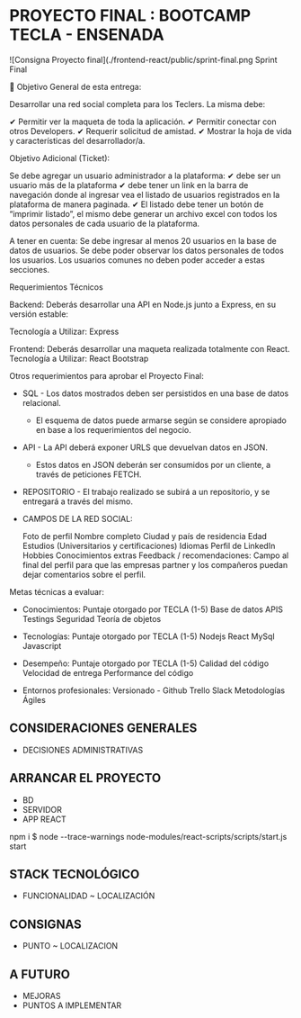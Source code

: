 # PROYECTO FINAL : BOOTCAMP TECLA - ENSENADA

![Consigna Proyecto final](./frontend-react/public/sprint-final.png Sprint Final

🎯 Objetivo General de esta entrega: 

Desarrollar una red social completa para los Teclers. La misma debe: 

✔  Permitir ver la maqueta de toda la aplicación.
✔  Permitir conectar con otros Developers. 
✔  Requerir solicitud de amistad. 
✔  Mostrar la hoja de vida y características del desarrollador/a. 

Objetivo Adicional (Ticket):

Se debe agregar un usuario administrador a la plataforma:
✔ debe ser un usuario más de la plataforma 
✔ debe tener un link en la barra de navegación donde al ingresar vea el listado de usuarios registrados en la plataforma de manera paginada. 
✔ El listado debe tener un botón de “imprimir listado”, el mismo debe generar un archivo excel con todos los datos personales de cada usuario de la plataforma.

A tener en cuenta:
Se debe ingresar al menos 20 usuarios en la base de datos de usuarios.
Se debe poder observar los datos personales de todos los usuarios.
Los usuarios comunes no deben poder acceder a estas secciones.

Requerimientos Técnicos

Backend: Deberás desarrollar una API en ​Node.js​ junto a Express, en su versión estable:

  Tecnología a Utilizar: 
  Express

Frontend: Deberás desarrollar una maqueta realizada totalmente con React.
  Tecnología a Utilizar: 
  React
  Bootstrap


Otros requerimientos para aprobar el Proyecto Final: 

- SQL - Los datos mostrados deben ser persistidos en una base de datos relacional. 
  - El esquema de datos puede armarse según se considere apropiado en base a los requerimientos del negocio. 
- API - La API deberá exponer URLS que devuelvan datos en JSON.
  - Estos datos en JSON deberán ser consumidos por un cliente, a través de peticiones FETCH. 
- REPOSITORIO - El trabajo realizado se subirá a un repositorio, y se entregará a través del mismo.
- CAMPOS DE LA RED SOCIAL:

    Foto de perfil
    Nombre completo
    Ciudad y país de residencia
    Edad
    Estudios (Universitarios y certificaciones)
    Idiomas
    Perfil de LinkedIn
    Hobbies
    Conocimientos extras
    Feedback / recomendaciones:
    Campo al final del perfil para que las empresas partner y los compañeros puedan dejar comentarios sobre el perfil.

Metas técnicas a evaluar:
+ Conocimientos: Puntaje otorgado por TECLA (1-5)
Base de datos
APIS
Testings
Seguridad
Teoría de objetos

+ Tecnologías: Puntaje otorgado por TECLA (1-5)
Nodejs
React
MySql
Javascript

+ Desempeño: Puntaje otorgado por TECLA (1-5)
Calidad del código
Velocidad de entrega 
Performance del código


+ Entornos profesionales:
Versionado - Github
Trello 
Slack
Metodologías Ágiles


## CONSIDERACIONES GENERALES
  - DECISIONES ADMINISTRATIVAS
## ARRANCAR EL PROYECTO 
  - BD
  - SERVIDOR
  - APP REACT

  npm i 
  $ node --trace-warnings node-modules/react-scripts/scripts/start.js start

## STACK TECNOLÓGICO
  - FUNCIONALIDAD ~ LOCALIZACIÓN
## CONSIGNAS
  - PUNTO ~ LOCALIZACION
##  A FUTURO
  - MEJORAS 
  - PUNTOS A IMPLEMENTAR

